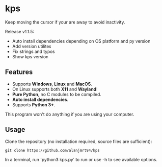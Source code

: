 # kps

Keep moving the cursor if your are away to avoid inactivity.

Release v1.1.5:

* Auto install dependencies depending on OS platform and py version
* Add version utilites
* Fix strings and typos
* Show kps version

## Features

* Supports **Windows**, **Linux** and **MacOS**.
* On Linux supports both **X11** and **Wayland**!
* **Pure Python**, no C modules to be compiled.
* **Auto install dependencies**.
* Supports **Python 3+**.

This program won't do anything if you are using your computer.

## Usage

Clone the repository (no installation required, source files are sufficient):

    git clone https://github.com/alanjmrt94/kps

In a terminal, run 'python3 kps.py' to run or use -h to see available options.

